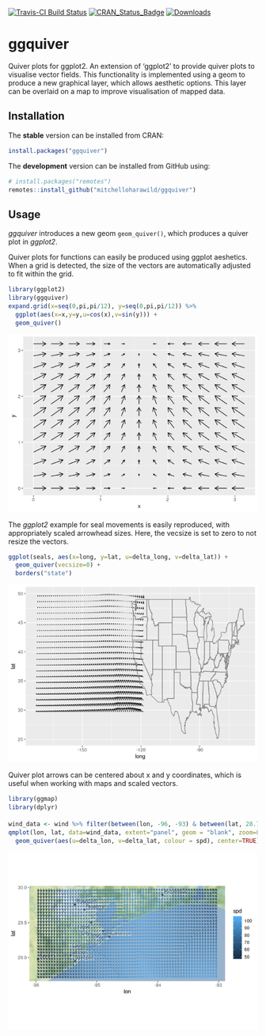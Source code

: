 
<!-- README.md is generated from README.Rmd. Please edit that file -->

[![Travis-CI Build
Status](https://travis-ci.org/mitchelloharawild/ggquiver.svg?branch=master)](https://travis-ci.org/mitchelloharawild/ggquiver)
[![CRAN\_Status\_Badge](http://www.r-pkg.org/badges/version/ggquiver)](https://cran.r-project.org/package=ggquiver)
[![Downloads](http://cranlogs.r-pkg.org/badges/ggquiver?color=brightgreen)](https://cran.r-project.org/package=ggquiver)

# ggquiver

Quiver plots for ggplot2. An extension of ‘ggplot2’ to provide quiver
plots to visualise vector fields. This functionality is implemented
using a geom to produce a new graphical layer, which allows aesthetic
options. This layer can be overlaid on a map to improve visualisation of
mapped data.

## Installation

The **stable** version can be installed from CRAN:

``` r
install.packages("ggquiver")
```

The **development** version can be installed from GitHub using:

``` r
# install.packages("remotes")
remotes::install_github("mitchelloharawild/ggquiver")
```

## Usage

*ggquiver* introduces a new geom `geom_quiver()`, which produces a
quiver plot in *ggplot2*.

Quiver plots for functions can easily be produced using ggplot
aeshetics. When a grid is detected, the size of the vectors are
automatically adjusted to fit within the grid.

``` r
library(ggplot2)
library(ggquiver)
expand.grid(x=seq(0,pi,pi/12), y=seq(0,pi,pi/12)) %>%
  ggplot(aes(x=x,y=y,u=cos(x),v=sin(y))) +
  geom_quiver()
```

![](man/figures/README-quiverplot-1.png)<!-- -->

The *ggplot2* example for seal movements is easily reproduced, with
appropriately scaled arrowhead sizes. Here, the vecsize is set to zero
to not resize the vectors.

``` r
ggplot(seals, aes(x=long, y=lat, u=delta_long, v=delta_lat)) + 
  geom_quiver(vecsize=0) + 
  borders("state")
```

![](man/figures/README-sealplot-1.png)<!-- -->

Quiver plot arrows can be centered about x and y coordinates, which is
useful when working with maps and scaled vectors.

``` r
library(ggmap)
library(dplyr)

wind_data <- wind %>% filter(between(lon, -96, -93) & between(lat, 28.7, 30))
qmplot(lon, lat, data=wind_data, extent="panel", geom = "blank", zoom=8, maptype = "toner-lite") + 
  geom_quiver(aes(u=delta_lon, v=delta_lat, colour = spd), center=TRUE)
```

![](man/figures/README-windplot-1.png)<!-- -->
